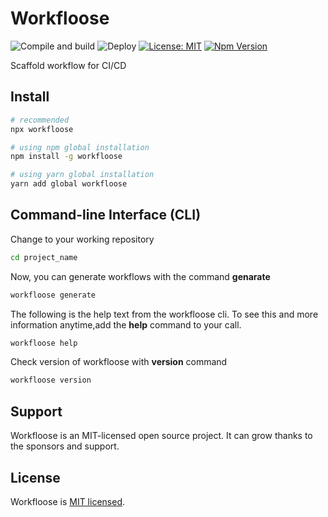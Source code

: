 # Workfloose

![Compile and build](https://github.com/iamando/workfloose/actions/workflows/ci.yml/badge.svg)
![Deploy](https://github.com/iamando/workfloose/actions/workflows/cd.yml/badge.svg)
[![License: MIT](https://img.shields.io/badge/License-MIT-green.svg)](https://opensource.org/licenses/MIT)
[![Npm Version](https://badge.fury.io/js/workfloose.svg)](https://badge.fury.io/js/workfloose)

Scaffold workflow for CI/CD

## Install

```bash
# recommended
npx workfloose

# using npm global installation
npm install -g workfloose

# using yarn global installation
yarn add global workfloose
```

## Command-line Interface (CLI)

Change to your working repository

```bash
cd project_name
```

Now, you can generate workflows with the command **genarate**

```bash
workfloose generate
```

The following is the help text from the workfloose cli. To see this and more information anytime,add the **help** command to your call.

```bash
workfloose help
```

Check version of workfloose with **version** command

```bash
workfloose version
```

## Support

Workfloose is an MIT-licensed open source project. It can grow thanks to the sponsors and support.

## License

Workfloose is [MIT licensed](LICENSE).
